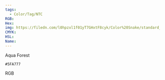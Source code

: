 ```yaml
---
tags:
  - Color/Tag/NTC
RGB:
Hex:
img: https://filedn.com/l0hpzxl1f01yT7GHxtF8cyk/Color%20Snake/standard_csv_to_svg/5FA777.svg
CMYK:
HSL:
Name:
---
```

Aqua Forest
```palette
#5FA777
```
RGB
